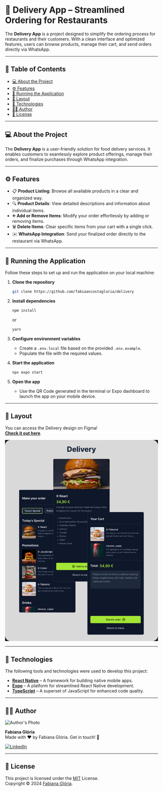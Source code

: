 # 🚀 Delivery App – Streamlined Ordering for Restaurants

The **Delivery App** is a project designed to simplify the ordering process for restaurants and their customers. With a clean interface and optimized features, users can browse products, manage their cart, and send orders directly via WhatsApp.

---

## 📑 **Table of Contents**

- [💻 About the Project](#-about-the-project)
- [⚙️ Features](#%EF%B8%8F-features)
- [🧭 Running the Application](#-running-the-application)
- [🎨 Layout](#-layout)
- [🚀 Technologies](#-technologies)
- [👩‍💻 Author](#-author)
- [📜 License](#-license)

---

## 💻 **About the Project**

The **Delivery App** is a user-friendly solution for food delivery services. It enables customers to seamlessly explore product offerings, manage their orders, and finalize purchases through WhatsApp integration.

---

## ⚙️ **Features**

- 📋 **Product Listing**: Browse all available products in a clear and organized way.
- 🔍 **Product Details**: View detailed descriptions and information about individual items.
- ➕ **Add or Remove Items**: Modify your order effortlessly by adding or removing items.
- 🗑️ **Delete Items**: Clear specific items from your cart with a single click.
- ✉️ **WhatsApp Integration**: Send your finalized order directly to the restaurant via WhatsApp.

---

## 🧭 **Running the Application**

Follow these steps to set up and run the application on your local machine:

1. **Clone the repository**  
   ```bash
   git clone https://github.com/fabiaancostagloria/delivery
   ```

2. **Install dependencies**  
   ```bash
   npm install
   ```
   or  
   ```bash
   yarn
   ```

3. **Configure environment variables**  
   - Create a `.env.local` file based on the provided `.env.example`.
   - Populate the file with the required values.

4. **Start the application**  
   ```bash
   npx expo start
   ```

5. **Open the app**  
   - Use the QR Code generated in the terminal or Expo dashboard to launch the app on your mobile device.

---

## 🎨 Layout

You can access the Delivery design on Figma!  
[**Check it out here**](https://www.figma.com/design/XVmCQJyLdi5qU5XysE2Jg3/Delivery).  

![App Preview](https://github.com/fabianacostagloria/delivery/blob/main/Delivery.png)

---

## 🚀 **Technologies**

The following tools and technologies were used to develop this project:

- **[React Native](https://reactnative.dev/)** – A framework for building native mobile apps.
- **[Expo](https://expo.dev/)** – A platform for streamlined React Native development.
- **[TypeScript](https://www.typescriptlang.org/)** – A superset of JavaScript for enhanced code quality.

---

## 👩‍💻 **Author**

![Author's Photo](https://media.licdn.com/dms/image/v2/D4D03AQG9PqC1umLtgw/profile-displayphoto-shrink_400_400/profile-displayphoto-shrink_400_400/0/1731598228354?e=1737590400&v=beta&t=lgASGZ7tcRhYkGw8bFUMSe0JMKAsucTeQCA4RlXto8Y)  

**Fabiana Glória**  
Made with ❤️ by Fabiana Glória. Get in touch! 🚀  

[![LinkedIn](https://img.shields.io/badge/-LinkedIn-29B6D1?logo=linkedin&logoColor=white&style=flat-square)](https://www.linkedin.com/in/fabianagloria)

---

## 📜 License

This project is licensed under the [MIT](./.github/LICENSE.txt) License.  
Copyright © 2024 [Fabiana Glória](https://github.com/fabianacostagloria).